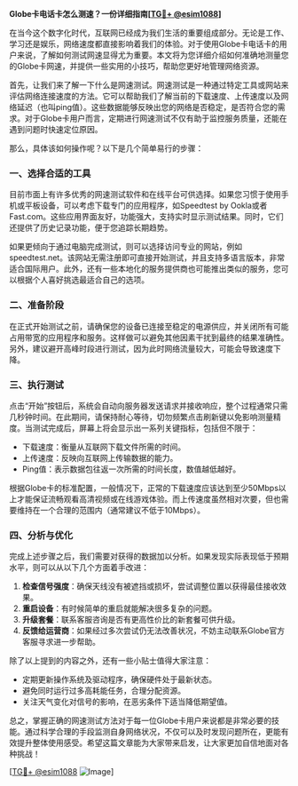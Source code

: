 **Globe卡电话卡怎么测速？一份详细指南[[TG💪+ @esim1088](https://t.me/s/esim1088)]**

在当今这个数字化时代，互联网已经成为我们生活的重要组成部分。无论是工作、学习还是娱乐，网络速度都直接影响着我们的体验。对于使用Globe卡电话卡的用户来说，了解如何测试网速显得尤为重要。本文将为您详细介绍如何准确地测量您的Globe卡网速，并提供一些实用的小技巧，帮助您更好地管理网络资源。

首先，让我们来了解一下什么是网速测试。网速测试是一种通过特定工具或网站来评估网络连接速度的方法。它可以帮助我们了解当前的下载速度、上传速度以及网络延迟（也叫ping值）。这些数据能够反映出您的网络是否稳定，是否符合您的需求。对于Globe卡用户而言，定期进行网速测试不仅有助于监控服务质量，还能在遇到问题时快速定位原因。

那么，具体该如何操作呢？以下是几个简单易行的步骤：

### 一、选择合适的工具

目前市面上有许多优秀的网速测试软件和在线平台可供选择。如果您习惯于使用手机或平板设备，可以考虑下载专门的应用程序，如Speedtest by Ookla或者Fast.com。这些应用界面友好，功能强大，支持实时显示测试结果。同时，它们还提供了历史记录功能，便于您追踪长期趋势。

如果更倾向于通过电脑完成测试，则可以选择访问专业的网站，例如speedtest.net。该网站无需注册即可直接开始测试，并且支持多语言版本，非常适合国际用户。此外，还有一些本地化的服务提供商也可能推出类似的服务，您可以根据个人喜好挑选最适合自己的选项。

### 二、准备阶段

在正式开始测试之前，请确保您的设备已连接至稳定的电源供应，并关闭所有可能占用带宽的应用程序和服务。这样做可以避免其他因素干扰到最终的结果准确性。另外，建议避开高峰时段进行测试，因为此时网络流量较大，可能会导致速度下降。

### 三、执行测试

点击“开始”按钮后，系统会自动向服务器发送请求并接收响应，整个过程通常只需几秒钟时间。在此期间，请保持耐心等待，切勿频繁点击刷新键以免影响测量精度。当测试完成后，屏幕上将会显示出一系列关键指标，包括但不限于：

- 下载速度：衡量从互联网下载文件所需的时间。
- 上传速度：反映向互联网上传输数据的能力。
- Ping值：表示数据包往返一次所需的时间长度，数值越低越好。
  
根据Globe卡的标准配置，一般情况下，正常的下载速度应该达到至少50Mbps以上才能保证流畅观看高清视频或在线游戏体验。而上传速度虽然相对次要，但也需要维持在一个合理的范围内（通常建议不低于10Mbps）。

### 四、分析与优化

完成上述步骤之后，我们需要对获得的数据加以分析。如果发现实际表现低于预期水平，则可以从以下几个方面着手改进：

1. **检查信号强度**：确保天线没有被遮挡或损坏，尝试调整位置以获得最佳接收效果。
2. **重启设备**：有时候简单的重启就能解决很多复杂的问题。
3. **升级套餐**：联系客服咨询是否有更高性价比的新套餐可供升级。
4. **反馈给运营商**：如果经过多次尝试仍无法改善状况，不妨主动联系Globe官方客服寻求进一步帮助。

除了以上提到的内容之外，还有一些小贴士值得大家注意：

- 定期更新操作系统及驱动程序，确保硬件处于最新状态。
- 避免同时运行过多高耗能任务，合理分配资源。
- 关注天气变化对信号的影响，在恶劣条件下适当降低期望值。

总之，掌握正确的网速测试方法对于每一位Globe卡用户来说都是非常必要的技能。通过科学合理的手段监测自身网络状况，不仅可以及时发现问题所在，更能有效提升整体使用感受。希望这篇文章能为大家带来启发，让大家更加自信地面对各种挑战！

[[TG💪+ @esim1088](https://t.me/s/esim1088) ![Image](https://i.postimg.cc/4NQfJmqS/Snipaste-2025-05-13-00-14-12.png)]